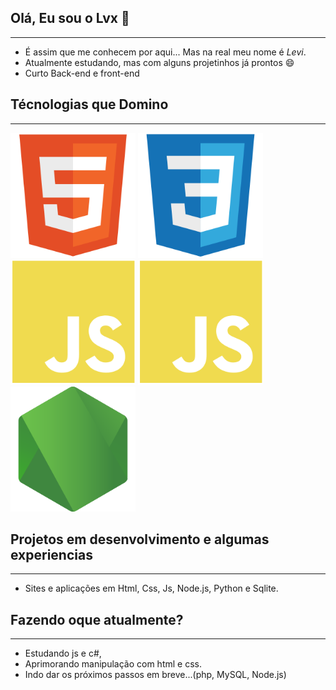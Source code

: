## Olá, Eu sou o Lvx 👋
___

- É assim que me conhecem por aqui... Mas na real meu nome é *Levi*.
- Atualmente estudando, mas com alguns projetinhos já prontos 😄
- Curto Back-end e front-end

## Técnologias que Domino
___
<img src="https://raw.githubusercontent.com/devicons/devicon/master/icons/html5/html5-original.svg" width="200"/>  <img src="https://raw.githubusercontent.com/devicons/devicon/master/icons/css3/css3-original.svg" width="200"/> <img src="https://raw.githubusercontent.com/devicons/devicon/master/icons/javascript/javascript-plain.svg" width="200"/> <img src="https://raw.githubusercontent.com/devicons/devicon/master/icons/javascript/javascript-plain.svg" width="200"/> <img src="https://raw.githubusercontent.com/devicons/devicon/master/icons/nodejs/nodejs-original.svg" width="200"/>





## Projetos em desenvolvimento e algumas experiencias
___

- Sites e aplicações em Html, Css, Js, Node.js, Python e Sqlite.

## Fazendo oque atualmente? 
___
- Estudando js e c#, 
- Aprimorando manipulação com html e css.
- Indo dar os próximos passos em breve...(php, MySQL, Node.js)

